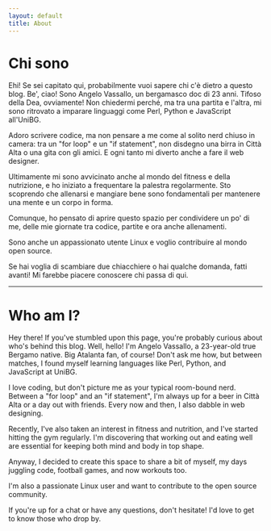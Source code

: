 ```yaml
---
layout: default
title: About
---
```


# Chi sono

Ehi! Se sei capitato qui, probabilmente vuoi sapere chi c'è dietro a questo blog. Be', ciao! Sono Angelo Vassallo, un bergamasco doc di 23 anni. Tifoso della Dea, ovviamente! Non chiedermi perché, ma tra una partita e l'altra, mi sono ritrovato a imparare linguaggi come Perl, Python e JavaScript all'UniBG.

Adoro scrivere codice, ma non pensare a me come al solito nerd chiuso in camera: tra un "for loop" e un "if statement", non disdegno una birra in Città Alta o una gita con gli amici. E ogni tanto mi diverto anche a fare il web designer.

Ultimamente mi sono avvicinato anche al mondo del fitness e della nutrizione, e ho iniziato a frequentare la palestra regolarmente. Sto scoprendo che allenarsi e mangiare bene sono fondamentali per mantenere una mente e un corpo in forma.

Comunque, ho pensato di aprire questo spazio per condividere un po' di me, delle mie giornate tra codice, partite e ora anche allenamenti.

Sono anche un appassionato utente Linux e voglio contribuire al mondo open source.

Se hai voglia di scambiare due chiacchiere o hai qualche domanda, fatti avanti! Mi farebbe piacere conoscere chi passa di qui.

------------------------------------------------

# Who am I?

Hey there! If you've stumbled upon this page, you're probably curious about who's behind this blog. Well, hello! I'm Angelo Vassallo, a 23-year-old true Bergamo native. Big Atalanta fan, of course! Don't ask me how, but between matches, I found myself learning languages like Perl, Python, and JavaScript at UniBG.

I love coding, but don't picture me as your typical room-bound nerd. Between a "for loop" and an "if statement", I'm always up for a beer in Città Alta or a day out with friends. Every now and then, I also dabble in web designing.

Recently, I've also taken an interest in fitness and nutrition, and I've started hitting the gym regularly. I'm discovering that working out and eating well are essential for keeping both mind and body in top shape.

Anyway, I decided to create this space to share a bit of myself, my days juggling code, football games, and now workouts too.

I'm also a passionate Linux user and want to contribute to the open source community.

If you're up for a chat or have any questions, don't hesitate! I'd love to get to know those who drop by.
